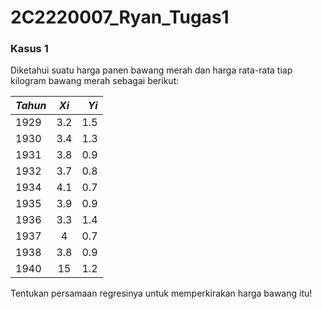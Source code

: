 # 2C2220007_Ryan_Tugas1

### Kasus 1
Diketahui suatu harga panen bawang merah dan harga rata-rata tiap kilogram bawang merah sebagai berikut:

| *Tahun* |  *Xi*  | *Yi* |
|:-----|:--------:|------:|
| 1929 | 3.2 | 1.5 |
| 1930 | 3.4 | 1.3 |
| 1931 | 3.8 | 0.9 |
| 1932 | 3.7 | 0.8 |
| 1934 | 4.1 | 0.7 |
| 1935 | 3.9 | 0.9 |
| 1936 | 3.3 | 1.4 |
| 1937 | 4 | 0.7 |
| 1938 | 3.8 | 0.9 |
| 1940 | 15 | 1.2 |

Tentukan persamaan regresinya untuk memperkirakan harga bawang itu!
